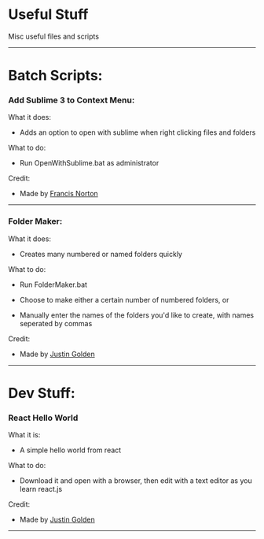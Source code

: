 # Useful Stuff

Misc useful files and scripts

<hr>

# Batch Scripts:

### Add Sublime 3 to Context Menu:

What it does:

- Adds an option to open with sublime when right clicking files and folders

What to do: 

- Run OpenWithSublime.bat as administrator

Credit: 

- Made by [Francis Norton](https://gist.github.com/roundand/9367852)

<hr>

### Folder Maker:

What it does:

- Creates many numbered or named folders quickly

What to do:

- Run FolderMaker.bat

- Choose to make either a certain number of numbered folders, or

- Manually enter the names of the folders you'd like to create, with names seperated by commas

Credit:

- Made by [Justin Golden](http://justingolden21.github.io)

<hr>

# Dev Stuff:

### React Hello World

What it is:

- A simple hello world from react

What to do:

- Download it and open with a browser, then edit with a text editor as you learn react.js

Credit:

- Made by [Justin Golden](http://justingolden21.github.io)

<hr>
